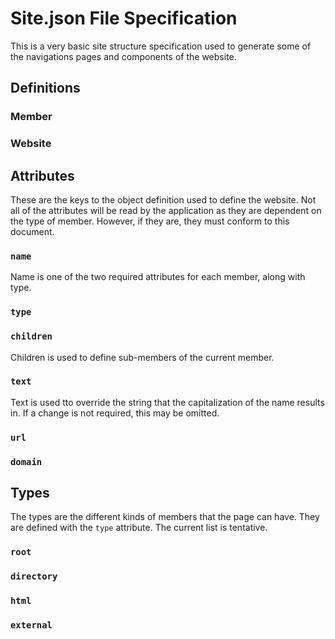 # Site.json File Specification

This is a very basic site structure specification used to generate some of the navigations pages and components of the website.

## Definitions

### Member

### Website

## Attributes

These are the keys to the object definition used to define the website. Not all of the attributes will be read by the application as they are dependent on the type of member. However, if they are, they must conform to this document.

### `name`

Name is one of the two required attributes for each member, along with type.

### `type`


### `children`

Children is used to define sub-members of the current member.

### `text`

Text is used tto override the string that the capitalization of the name results in. If a change is not required, this may be omitted.

### `url`

### `domain`

## Types

The types are the different kinds of members that the page can have. They are defined with the `type` attribute. The current list is tentative.

### `root`

### `directory`

### `html`

### `external`